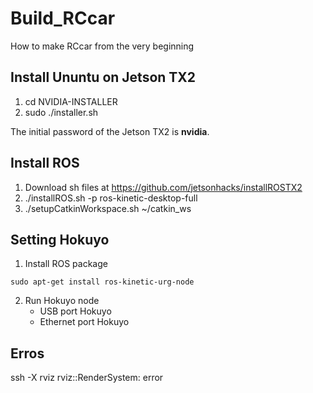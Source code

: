 # Build_RCcar
How to make RCcar from the very beginning
## Install Ununtu on Jetson TX2
1. cd NVIDIA-INSTALLER
2. sudo ./installer.sh

The initial password of the Jetson TX2 is **nvidia**.

## Install ROS
1. Download sh files at https://github.com/jetsonhacks/installROSTX2
2. ./installROS.sh -p ros-kinetic-desktop-full
3. ./setupCatkinWorkspace.sh ~/catkin_ws

## Setting Hokuyo
1. Install ROS package
  ```
  sudo apt-get install ros-kinetic-urg-node
  ```
2. Run Hokuyo node
    * USB port Hokuyo
    * Ethernet port Hokuyo
##


## Erros
ssh -X
rviz
rviz::RenderSystem: error
